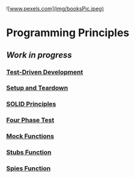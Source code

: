 ![www.pexels.com](img/booksPic.jpeg)
# Programming Principles

## ***Work in progress***

### [Test-Driven Development](testDrivenDevelopment.md)
### [Setup and Teardown](setupTeardown.md)
### [SOLID Principles](solidPrinciples.md)
### [Four Phase Test](fourPhaseTest.md)
### [Mock Functions](mockJest.md)
### [Stubs Function](stubsJest.md)
### [Spies Function](spiesJest.md)
